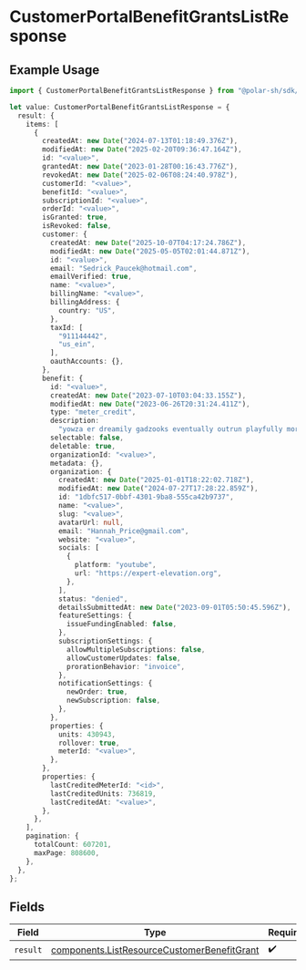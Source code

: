 # CustomerPortalBenefitGrantsListResponse

## Example Usage

```typescript
import { CustomerPortalBenefitGrantsListResponse } from "@polar-sh/sdk/models/operations/customerportalbenefitgrantslist.js";

let value: CustomerPortalBenefitGrantsListResponse = {
  result: {
    items: [
      {
        createdAt: new Date("2024-07-13T01:18:49.376Z"),
        modifiedAt: new Date("2025-02-20T09:36:47.164Z"),
        id: "<value>",
        grantedAt: new Date("2023-01-28T00:16:43.776Z"),
        revokedAt: new Date("2025-02-06T08:24:40.978Z"),
        customerId: "<value>",
        benefitId: "<value>",
        subscriptionId: "<value>",
        orderId: "<value>",
        isGranted: true,
        isRevoked: false,
        customer: {
          createdAt: new Date("2025-10-07T04:17:24.786Z"),
          modifiedAt: new Date("2025-05-05T02:01:44.871Z"),
          id: "<value>",
          email: "Sedrick_Paucek@hotmail.com",
          emailVerified: true,
          name: "<value>",
          billingName: "<value>",
          billingAddress: {
            country: "US",
          },
          taxId: [
            "911144442",
            "us_ein",
          ],
          oauthAccounts: {},
        },
        benefit: {
          id: "<value>",
          createdAt: new Date("2023-07-10T03:04:33.155Z"),
          modifiedAt: new Date("2023-06-26T20:31:24.411Z"),
          type: "meter_credit",
          description:
            "yowza er dreamily gadzooks eventually outrun playfully mortally",
          selectable: false,
          deletable: true,
          organizationId: "<value>",
          metadata: {},
          organization: {
            createdAt: new Date("2025-01-01T18:22:02.718Z"),
            modifiedAt: new Date("2024-07-27T17:28:22.859Z"),
            id: "1dbfc517-0bbf-4301-9ba8-555ca42b9737",
            name: "<value>",
            slug: "<value>",
            avatarUrl: null,
            email: "Hannah_Price@gmail.com",
            website: "<value>",
            socials: [
              {
                platform: "youtube",
                url: "https://expert-elevation.org",
              },
            ],
            status: "denied",
            detailsSubmittedAt: new Date("2023-09-01T05:50:45.596Z"),
            featureSettings: {
              issueFundingEnabled: false,
            },
            subscriptionSettings: {
              allowMultipleSubscriptions: false,
              allowCustomerUpdates: false,
              prorationBehavior: "invoice",
            },
            notificationSettings: {
              newOrder: true,
              newSubscription: false,
            },
          },
          properties: {
            units: 430943,
            rollover: true,
            meterId: "<value>",
          },
        },
        properties: {
          lastCreditedMeterId: "<id>",
          lastCreditedUnits: 736819,
          lastCreditedAt: "<value>",
        },
      },
    ],
    pagination: {
      totalCount: 607201,
      maxPage: 808600,
    },
  },
};
```

## Fields

| Field                                                                                                      | Type                                                                                                       | Required                                                                                                   | Description                                                                                                |
| ---------------------------------------------------------------------------------------------------------- | ---------------------------------------------------------------------------------------------------------- | ---------------------------------------------------------------------------------------------------------- | ---------------------------------------------------------------------------------------------------------- |
| `result`                                                                                                   | [components.ListResourceCustomerBenefitGrant](../../models/components/listresourcecustomerbenefitgrant.md) | :heavy_check_mark:                                                                                         | N/A                                                                                                        |